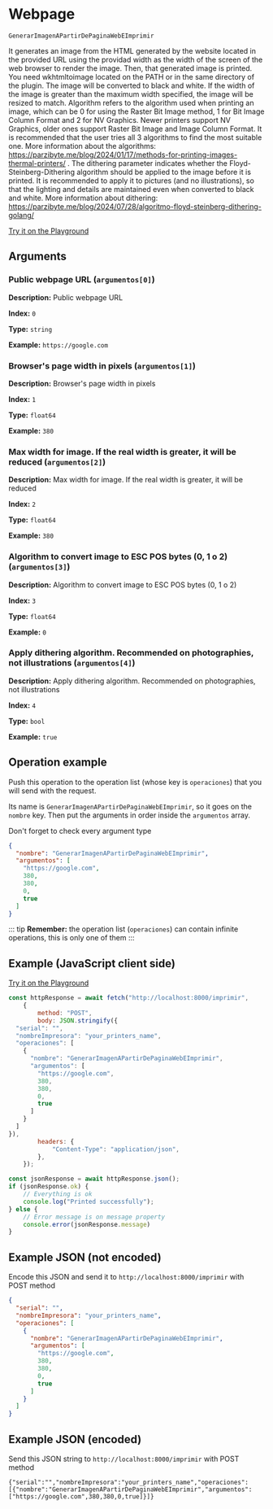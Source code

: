 # Webpage

`GenerarImagenAPartirDePaginaWebEImprimir`

It generates an image from the HTML generated by the website located in the provided URL using the providad width as the width of the screen of the web browser to render the image. Then, that generated image is printed. You need wkhtmltoimage located on the PATH or in the same directory of the plugin. The image will be converted to black and white. If the width of the image is greater than the maximum width specified, the image will be resized to match. Algorithm refers to the algorithm used when printing an image, which can be 0 for using the Raster Bit Image method, 1 for Bit Image Column Format and 2 for NV Graphics. Newer printers support NV Graphics, older ones support Raster Bit Image and Image Column Format. It is recommended that the user tries all 3 algorithms to find the most suitable one. More information about the algorithms: https://parzibyte.me/blog/2024/01/17/methods-for-printing-images-thermal-printers/ . The dithering parameter indicates whether the Floyd-Steinberg-Dithering algorithm should be applied to the image before it is printed. It is recommended to apply it to pictures (and no illustrations), so that the lighting and details are maintained even when converted to black and white. More information about dithering: https://parzibyte.me/blog/2024/07/28/algoritmo-floyd-steinberg-dithering-golang/


[Try it on the Playground](../playground.md?operacion=GenerarImagenAPartirDePaginaWebEImprimir)

## Arguments
### Public webpage URL (`argumentos[0]`)



**Description:** Public webpage URL

**Index:** `0`

**Type:** `string`

**Example:** `https://google.com`

### Browser's page width in pixels (`argumentos[1]`)



**Description:** Browser's page width in pixels

**Index:** `1`

**Type:** `float64`

**Example:** `380`

### Max width for image. If the real width is greater, it will be reduced (`argumentos[2]`)



**Description:** Max width for image. If the real width is greater, it will be reduced

**Index:** `2`

**Type:** `float64`

**Example:** `380`

### Algorithm to convert image to ESC POS bytes (0, 1 o 2) (`argumentos[3]`)



**Description:** Algorithm to convert image to ESC POS bytes (0, 1 o 2)

**Index:** `3`

**Type:** `float64`

**Example:** `0`

### Apply dithering algorithm. Recommended on photographies, not illustrations (`argumentos[4]`)



**Description:** Apply dithering algorithm. Recommended on photographies, not illustrations

**Index:** `4`

**Type:** `bool`

**Example:** `true`

## Operation example


Push this operation to the operation list (whose key is `operaciones`) that you will send with the request.

Its name is `GenerarImagenAPartirDePaginaWebEImprimir`, so it goes on the `nombre` key. Then put the arguments in order
inside the `argumentos` array.

Don't forget to check every argument type



```json
{
  "nombre": "GenerarImagenAPartirDePaginaWebEImprimir",
  "argumentos": [
    "https://google.com",
    380,
    380,
    0,
    true
  ]
}
```

::: tip
**Remember:** the operation list (`operaciones`) can contain infinite operations, this is only one of them
:::

## Example (JavaScript client side)

[Try it on the Playground](../playground.md?operacion=GenerarImagenAPartirDePaginaWebEImprimir)
```js
const httpResponse = await fetch("http://localhost:8000/imprimir",
    {
        method: "POST",
        body: JSON.stringify({
  "serial": "",
  "nombreImpresora": "your_printers_name",
  "operaciones": [
    {
      "nombre": "GenerarImagenAPartirDePaginaWebEImprimir",
      "argumentos": [
        "https://google.com",
        380,
        380,
        0,
        true
      ]
    }
  ]
}),
        headers: {
            "Content-Type": "application/json",
        },
    });

const jsonResponse = await httpResponse.json();
if (jsonResponse.ok) {
    // Everything is ok
    console.log("Printed successfully");
} else {
    // Error message is on message property
    console.error(jsonResponse.message)
}
```

## Example JSON (not encoded)

Encode this JSON and send it to `http://localhost:8000/imprimir` with POST method

```json
{
  "serial": "",
  "nombreImpresora": "your_printers_name",
  "operaciones": [
    {
      "nombre": "GenerarImagenAPartirDePaginaWebEImprimir",
      "argumentos": [
        "https://google.com",
        380,
        380,
        0,
        true
      ]
    }
  ]
}
```

## Example JSON (encoded)

Send this JSON string to `http://localhost:8000/imprimir` with POST method

```
{"serial":"","nombreImpresora":"your_printers_name","operaciones":[{"nombre":"GenerarImagenAPartirDePaginaWebEImprimir","argumentos":["https://google.com",380,380,0,true]}]}
```
